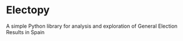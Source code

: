 # Electopy

A simple Python library for analysis and exploration of General Election Results in Spain
